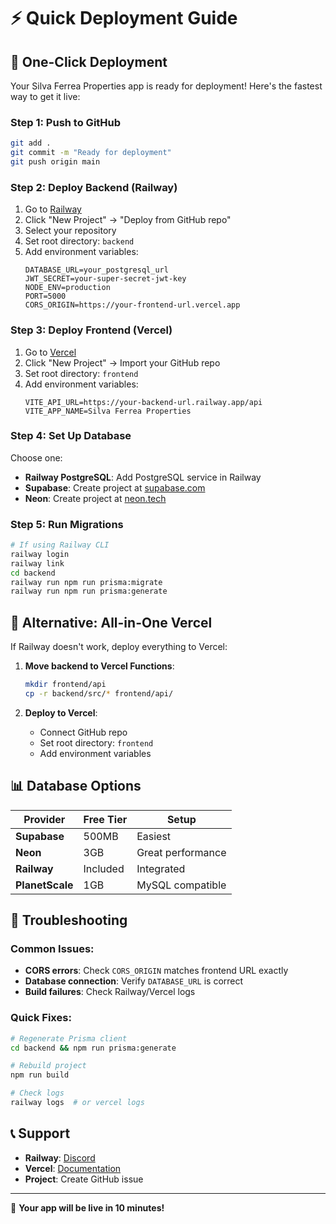 # ⚡ Quick Deployment Guide

## 🎯 One-Click Deployment

Your Silva Ferrea Properties app is ready for deployment! Here's the fastest way to get it live:

### Step 1: Push to GitHub
```bash
git add .
git commit -m "Ready for deployment"
git push origin main
```

### Step 2: Deploy Backend (Railway)
1. Go to [Railway](https://railway.app)
2. Click "New Project" → "Deploy from GitHub repo"
3. Select your repository
4. Set root directory: `backend`
5. Add environment variables:
   ```
   DATABASE_URL=your_postgresql_url
   JWT_SECRET=your-super-secret-jwt-key
   NODE_ENV=production
   PORT=5000
   CORS_ORIGIN=https://your-frontend-url.vercel.app
   ```

### Step 3: Deploy Frontend (Vercel)
1. Go to [Vercel](https://vercel.com)
2. Click "New Project" → Import your GitHub repo
3. Set root directory: `frontend`
4. Add environment variables:
   ```
   VITE_API_URL=https://your-backend-url.railway.app/api
   VITE_APP_NAME=Silva Ferrea Properties
   ```

### Step 4: Set Up Database
Choose one:
- **Railway PostgreSQL**: Add PostgreSQL service in Railway
- **Supabase**: Create project at [supabase.com](https://supabase.com)
- **Neon**: Create project at [neon.tech](https://neon.tech)

### Step 5: Run Migrations
```bash
# If using Railway CLI
railway login
railway link
cd backend
railway run npm run prisma:migrate
railway run npm run prisma:generate
```

## 🚀 Alternative: All-in-One Vercel

If Railway doesn't work, deploy everything to Vercel:

1. **Move backend to Vercel Functions**:
   ```bash
   mkdir frontend/api
   cp -r backend/src/* frontend/api/
   ```

2. **Deploy to Vercel**:
   - Connect GitHub repo
   - Set root directory: `frontend`
   - Add environment variables

## 📊 Database Options

| Provider | Free Tier | Setup |
|----------|-----------|-------|
| **Supabase** | 500MB | Easiest |
| **Neon** | 3GB | Great performance |
| **Railway** | Included | Integrated |
| **PlanetScale** | 1GB | MySQL compatible |

## 🔧 Troubleshooting

### Common Issues:
- **CORS errors**: Check `CORS_ORIGIN` matches frontend URL exactly
- **Database connection**: Verify `DATABASE_URL` is correct
- **Build failures**: Check Railway/Vercel logs

### Quick Fixes:
```bash
# Regenerate Prisma client
cd backend && npm run prisma:generate

# Rebuild project
npm run build

# Check logs
railway logs  # or vercel logs
```

## 📞 Support

- **Railway**: [Discord](https://discord.gg/railway)
- **Vercel**: [Documentation](https://vercel.com/docs)
- **Project**: Create GitHub issue

---

🎉 **Your app will be live in 10 minutes!**